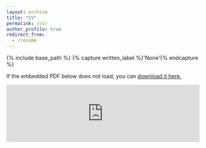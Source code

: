 ```yaml
---
layout: archive
title: "CV"
permalink: /cv/
author_profile: true
redirect_from:
  - /resume
---
```


{% include base_path %}
{% capture written_label %}'None'{% endcapture %}

If the embedded PDF below does not load, you can <u><a href="https://mundrapranay.github.io/files/resume.pdf">download it here.</a></u>
<br/>

<embed src="https://mundrapranay.github.io//files/resume.pdf" type="application/pdf" width="100%" />
